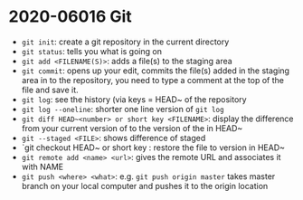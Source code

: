 # 2020-06016 Git

- `git init`: create a git repository in the current directory
- `git status`: tells you what is going on
- `git add <FILENAME(S)>`: adds a file(s) to the staging area
- `git commit`: opens up your edit, commits the file(s) added in the staging area in to the repository, you need to type a comment at the top of the file and save it.
- `git log`: see the history (via keys = HEAD~<number> of the repository
- `git log --oneline`: shorter one line version of `git log`
- `git diff HEAD~<number> or short key <FILENAME>`: display the difference from your current version of <FILENAME> to the version of the <FILENAME> in HEAD~<number>
- `git --staged <FILE>`: shows difference of <FILE> staged
- `git checkout HEAD~<number> or short key <FILENAME>: restore the file to version in HEAD~<number>
- `git remote add <name> <url>`: gives the remote URL and associates it with NAME
- `git push <where> <what>`: e.g. `git push origin master` takes master branch on your local computer and pushes it to the origin location
